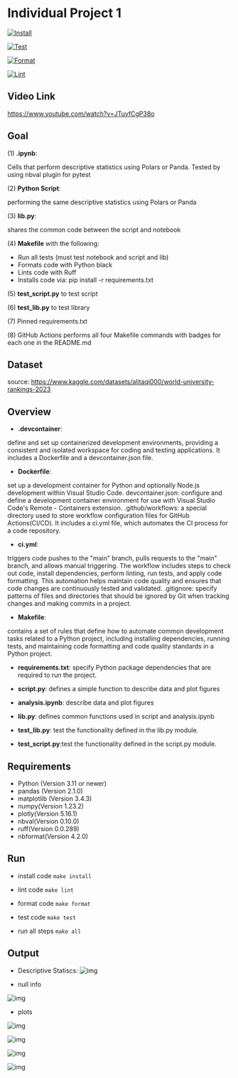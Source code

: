 
# Individual Project 1  

[![Install](https://github.com/nogibjj/IDS706_IndividualProject1_Mutian/actions/workflows/install.yml/badge.svg)](https://github.com/nogibjj/IDS706_IndividualProject1_Mutian/actions/workflows/install.yml)

[![Test](https://github.com/nogibjj/IDS706_IndividualProject1_Mutian/actions/workflows/test.yml/badge.svg)](https://github.com/nogibjj/IDS706_IndividualProject1_Mutian/actions/workflows/test.yml)

[![Format](https://github.com/nogibjj/IDS706_IndividualProject1_Mutian/actions/workflows/format.yml/badge.svg)](https://github.com/nogibjj/IDS706_IndividualProject1_Mutian/actions/workflows/format.yml)

[![Lint](https://github.com/nogibjj/IDS706_IndividualProject1_Mutian/actions/workflows/lint.yml/badge.svg)](https://github.com/nogibjj/IDS706_IndividualProject1_Mutian/actions/workflows/lint.yml)


## Video Link
https://www.youtube.com/watch?v=JTuyfCgP38o

## Goal


(1) __.ipynb__:

 Cells that perform descriptive statistics using Polars or Panda.
Tested by using nbval plugin for pytest

(2) __Python Script__:

performing the same descriptive statistics using Polars or Panda

(3) __lib.py__:

shares the common code between the script and notebook

(4) __Makefile__ with the following:			

* Run all tests (must test notebook and script and lib)
* Formats code with Python black
* Lints code with Ruff
* Installs code via:  pip install -r requirements.txt
  
(5) __test_script.py__ to test script

(6) __test_lib.py__ to test library
		
(7) Pinned requirements.txt

(8) GitHub Actions performs all four Makefile commands with badges for each one in the README.md
			
## Dataset
source: https://www.kaggle.com/datasets/alitaqi000/world-university-rankings-2023

## Overview

* __.devcontainer__:

define and set up containerized development environments, providing a consistent and isolated workspace for coding and testing applications. It includes a Dockerfile and a devcontainer.json file.

* __Dockerfile__:
  
set up a development container for Python and optionally Node.js development within Visual Studio Code.
devcontainer.json: configure and define a development container environment for use with Visual Studio Code's Remote - Containers extension.
.github/workflows: a special directory used to store workflow configuration files for GitHub Actions(CI/CD). It includes a ci.yml file, which automates the CI process for a code repository.

* __ci.yml__:

triggers code pushes to the "main" branch, pulls requests to the "main" branch, and allows manual triggering. The workflow includes steps to check out code, install dependencies, perform linting, run tests, and apply code formatting. This automation helps maintain code quality and ensures that code changes are continuously tested and validated.
.gitignore: specify patterns of files and directories that should be ignored by Git when tracking changes and making commits in a project.

* __Makefile__:
  
contains a set of rules that define how to automate common development tasks related to a Python project, including installing dependencies, running tests, and maintaining code formatting and code quality standards in a Python project.

* __requirements.txt__: specify Python package dependencies that are required to run the project.

* __script.py__: defines a simple function to describe data and plot figures

* __analysis.ipynb__: describe data and plot figures
  
* __lib.py__: defines common functions used in script and analysis.ipynb

* __test_lib.py__: test the functionality defined in the lib.py module.
  
* __test_script.py__:test the functionality defined in the script.py module.


## Requirements
* Python (Version 3.11 or newer)
* pandas (Version 2.1.0)
* matplotlib (Version 3.4.3)
* numpy(Version 1.23.2)
* plotly(Version 5.16.1)
* nbval(Version 0.10.0)
* ruff(Version 0.0.289)
* nbformat(Version 4.2.0)
  
## Run

* install code `make install`

* lint code `make lint`
   
* format code `make format`

* test code `make test`

* run all steps `make all`

## Output

* Descriptive Statiscs:
![img](stat1.png)

* null info

![img](sta2.png)

* plots
  
![img](fig1.png)

![img](fig2.png)

![img](fig3.png)

![img](fig4.png)

